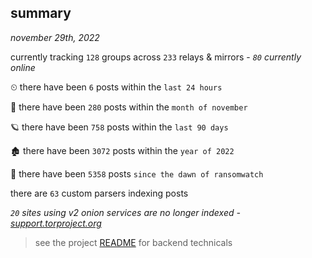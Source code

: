 
## summary
_november 29th, 2022_

currently tracking `128` groups across `233` relays & mirrors - _`80` currently online_

⏲ there have been `6` posts within the `last 24 hours`

🦈 there have been `280` posts within the `month of november`

🪐 there have been `758` posts within the `last 90 days`

🏚 there have been `3072` posts within the `year of 2022`

🦕 there have been `5358` posts `since the dawn of ransomwatch`

there are `63` custom parsers indexing posts

_`20` sites using v2 onion services are no longer indexed - [support.torproject.org](https://support.torproject.org/onionservices/v2-deprecation/)_

> see the project [README](https://github.com/joshhighet/ransomwatch#ransomwatch--) for backend technicals
